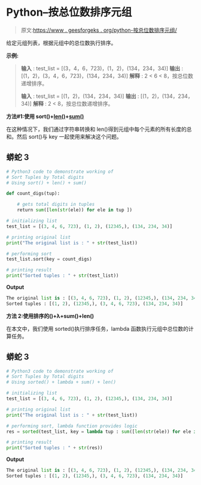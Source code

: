 # Python–按总位数排序元组

> 原文:[https://www . geesforgeks . org/python-按总位数排序元组/](https://www.geeksforgeeks.org/python-sort-tuples-by-total-digits/)

给定元组列表，根据元组中的总位数执行排序。

**示例:**

> **输入** : test_list = [(3，4，6，723)，(1，2)，(134，234，34)]
> **输出** : [(1，2)，(3，4，6，723)，(134，234，34)]
> **解释** : 2 < 6 < 8，按总位数递增排序。
> 
> **输入** : test_list = [(1，2)，(134，234，34)]
> **输出** : [(1，2)，(134，234，34)]
> **解释** : 2 < 8，按总位数递增排序。

**方法#1:使用 sort()+**[**len()**](https://www.geeksforgeeks.org/python-string-length-len/)**+**[**sum()**](https://www.geeksforgeeks.org/sum-function-python/)

在这种情况下，我们通过字符串转换和 len()得到元组中每个元素的所有长度的总和。然后 sort()与 key 一起使用来解决这个问题。

## 蟒蛇 3

```py
# Python3 code to demonstrate working of 
# Sort Tuples by Total digits
# Using sort() + len() + sum()

def count_digs(tup):

    # gets total digits in tuples
    return sum([len(str(ele)) for ele in tup ])

# initializing list
test_list = [(3, 4, 6, 723), (1, 2), (12345,), (134, 234, 34)]

# printing original list
print("The original list is : " + str(test_list))

# performing sort 
test_list.sort(key = count_digs)

# printing result 
print("Sorted tuples : " + str(test_list))
```

**Output**

```py
The original list is : [(3, 4, 6, 723), (1, 2), (12345,), (134, 234, 34)]
Sorted tuples : [(1, 2), (12345,), (3, 4, 6, 723), (134, 234, 34)]

```

**方法 2:使用排序的()+λ+sum()+len()**

在本文中，我们使用 sorted()执行排序任务，lambda 函数执行元组中总位数的计算任务。

## 蟒蛇 3

```py
# Python3 code to demonstrate working of 
# Sort Tuples by Total digits
# Using sorted() + lambda + sum() + len()

# initializing list
test_list = [(3, 4, 6, 723), (1, 2), (12345,), (134, 234, 34)]

# printing original list
print("The original list is : " + str(test_list))

# performing sort, lambda function provides logic
res = sorted(test_list, key = lambda tup : sum([len(str(ele)) for ele in tup ]))

# printing result 
print("Sorted tuples : " + str(res))
```

**Output**

```py
The original list is : [(3, 4, 6, 723), (1, 2), (12345,), (134, 234, 34)]
Sorted tuples : [(1, 2), (12345,), (3, 4, 6, 723), (134, 234, 34)]

```